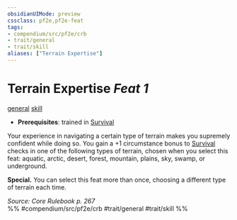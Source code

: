 ```yaml
---
obsidianUIMode: preview
cssclass: pf2e,pf2e-feat
tags:
- compendium/src/pf2e/crb
- trait/general
- trait/skill
aliases: ["Terrain Expertise"]
---
```

# Terrain Expertise  *Feat 1*  
[general](../../Rules/traits/general.md)  [skill](../../Rules/traits/skill.md)  

- **Prerequisites**: trained in [Survival](../skills.md#Survival)

Your experience in navigating a certain type of terrain makes you supremely confident while doing so. You gain a +1 circumstance bonus to [Survival](../skills.md#Survival) checks in one of the following types of terrain, chosen when you select this feat: aquatic, arctic, desert, forest, mountain, plains, sky, swamp, or underground.

**Special.** You can select this feat more than once, choosing a different type of terrain each time.

*Source: Core Rulebook p. 267*  
%% #compendium/src/pf2e/crb #trait/general #trait/skill %%